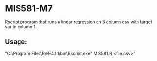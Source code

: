 # MIS581-M7
Rscript program that runs a linear regression on 3 column csv with target var in column 1. 
## Usage: 
"C:\Program Files\R\R-4.1.1\bin\Rscript.exe" MIS581.R <file.csv>"
